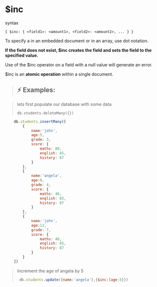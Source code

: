 # $inc

syntax

```
{ $inc: { <field1>: <amount1>, <field2>: <amount2>, ... } }
```

To specify a <field> in an embedded document or in an array, use dot notation.

**If the field does not exist, $inc creates the field and sets the field to the specified value.**

Use of the $inc operator on a field with a null value will generate an error.

$inc is an **atomic operation** within a single document.

> ## :zap: Examples:

> lets first populate our database with some data
>
> ``` db.students.deleteMany({}) ```

```js
    db.students.insertMany([
        {
            name:'john',
            age:5,
            grade: 3,
            score: {
                maths: 80,
                english: 45,
                history: 67
            }
        },
        {
            name:'angela',
            age:8,
            grade: 4,
            score: {
                maths: 40,
                english: 65,
                history: 87
            }
        },
        {
            name:'john',
            age:12,
            grade: 7,
            score: {
                maths: 40,
                english: 45,
                history: 87
            }
        }
    ])
```

> Increment the age of  angela by 5
>
> ```js
>  db.students.update({name:'angela'},{$inc:{age:5}})
> ```
